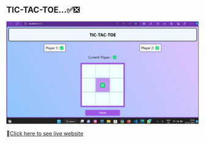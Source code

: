## TIC-TAC-TOE...✅❎

![Live Preview](./screenshot/tic-tac-toe.png)

🎯[Click here to see live website](https://https:)